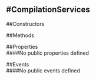 #CompilationServices
---
##Constructors 


##Methods  






##Properties  
####No public properties defined

##Events  
####No public events defined

